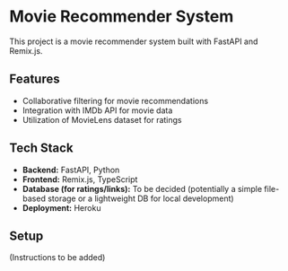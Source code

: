 # Movie Recommender System

This project is a movie recommender system built with FastAPI and Remix.js.

## Features

- Collaborative filtering for movie recommendations
- Integration with IMDb API for movie data
- Utilization of MovieLens dataset for ratings

## Tech Stack

- **Backend:** FastAPI, Python
- **Frontend:** Remix.js, TypeScript
- **Database (for ratings/links):** To be decided (potentially a simple file-based storage or a lightweight DB for local development)
- **Deployment:** Heroku

## Setup

(Instructions to be added)
